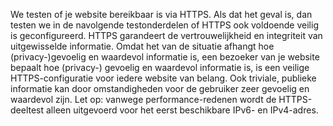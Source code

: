 We testen of je website bereikbaar is via HTTPS. Als dat het geval is, dan testen we in de navolgende testonderdelen of HTTPS ook voldoende veilig is geconfigureerd. HTTPS garandeert de vertrouwelijkheid en integriteit van uitgewisselde informatie. Omdat het van de situatie afhangt hoe (privacy-)gevoelig en waardevol informatie is, een bezoeker van je website bepaalt hoe (privacy-) gevoelig en waardevol informatie is, is een veilige HTTPS-configuratie voor iedere website van belang. Ook triviale, publieke informatie kan door omstandigheden voor de gebruiker zeer gevoelig en waardevol zijn. Let op: vanwege performance-redenen wordt de HTTPS-deeltest alleen uitgevoerd voor het eerst beschikbare IPv6- en IPv4-adres.
